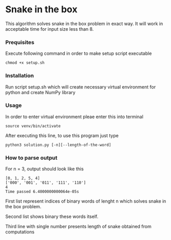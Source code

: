 # Snake in the box
This algorithm solves snake in the box problem in exact way. It will work in acceptable time for input size less than 8.

### Prequisites
Execute following command in order to make setup script executable
```
chmod +x setup.sh
```
 
### Installation
Run script setup.sh which will create necessary virtual environment for python and create NumPy library

### Usage
In order to enter virtual environment pleae enter this into terminal
```
source venv/bin/activate
```
After executing this line, to use this program just type 
```
python3 solution.py [-n][--length-of-the-word]
```

### How to parse output
For n = 3, output should look like this 
```
[0, 1, 2, 5, 4]
['000', '001', '011', '111', '110']
4
Time passed 6.4000000000064e-05s
```
First list represent indices of binary words of lenght n which solves snake in the box problem.

Second list shows binary these words itself.

Third line with single number presents length of snake obtained from computations
